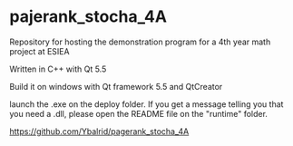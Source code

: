 # pajerank_stocha_4A
Repository for hosting the demonstration program for a 4th year math project at ESIEA

Written in C++ with Qt 5.5

Build it on windows with Qt framework 5.5 and QtCreator

launch the .exe on the deploy folder. If you get a message telling you that you need a .dll, please open the README file on the "runtime" folder.

https://github.com/Ybalrid/pagerank_stocha_4A